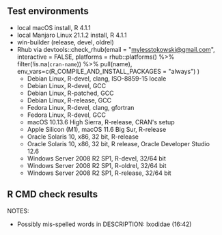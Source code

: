 ## Test environments

* local macOS install, R 4.1.1
* local Manjaro Linux 21.1.2 install, R 4.1.1
* win-builder (release, devel, oldrel)
* Rhub via 
    devtools::check_rhub(email = "mylesstokowski@gmail.com", interactive = FALSE,
      platforms = rhub::platforms() %>% filter(!is.na(`cran-name`)) %>% pull(name), 
      env_vars=c(R_COMPILE_AND_INSTALL_PACKAGES = "always")
    )
    + Debian Linux, R-devel, clang, ISO-8859-15 locale
    + Debian Linux, R-devel, GCC
    + Debian Linux, R-patched, GCC
    + Debian Linux, R-release, GCC
    + Fedora Linux, R-devel, clang, gfortran
    + Fedora Linux, R-devel, GCC
    + macOS 10.13.6 High Sierra, R-release, CRAN's setup
    + Apple Silicon (M1), macOS 11.6 Big Sur, R-release
    + Oracle Solaris 10, x86, 32 bit, R-release
    + Oracle Solaris 10, x86, 32 bit, R release, Oracle Developer Studio 12.6
    + Windows Server 2008 R2 SP1, R-devel, 32/64 bit
    + Windows Server 2008 R2 SP1, R-oldrel, 32/64 bit
    + Windows Server 2008 R2 SP1, R-release, 32/64 bit

## R CMD check results

NOTES:

+ Possibly mis-spelled words in DESCRIPTION: Ixodidae (16:42)
 
